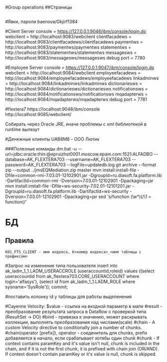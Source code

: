 #Group operations
##Страницы
##

#Явки, пароли
baenova/Gkjirf1384

#Client
Server console   =	https://127.0.0.1:9046/ibm/console/login.do
webclient		 =	http://localhost:9083/webclient
clientfacadews   =	http://localhost:9083/clientfacadews/clientfacadews
paymentws        =	http://localhost:9083/paymentws/paymentws
statementws      =	http://localhost:9083/statementws/statementws
messagesws       =	http://localhost:9083/messagesws/messagesws
debug port       =	7780

#Employee
Server console   =	https://127.0.0.1:9047/ibm/console/login.do
webclient		 =	http://localhost:9084/webclient
employeefacadews =	http://localhost:9084/employeefacadews/employeefacadews 
linkadminws      =	http://localhost:9084/linkadminws/linkadminws 
dictionariesws   =	http://localhost:9084/dictionariesws/dictionariesws 
notificationsws  =	http://localhost:9084/notificationsws/notificationsws 
mqadapterws      =	http://localhost:9084/mqadapterws/mqadapterws 
debug port       =	7781



#flextera7
https://localhost:9048/ibm/console
http://localhost:9085/webclient/

Собирать через Oracle JRE, иначе проблемы с xml библиотекой в runtime вылезут


#Денежные клиенты
UAB8M8 - ООО Лютик

###Полезные команды
dm.bat -u --url=jdbc:oracle:thin:@epruizhst0001.moscow.epam.com:1521:ALFADBO --database=AK_FLEXTERA703 --username=AK_FLEXTERA703 --password=AK_FLEXTERA703 --logFile=updatedb.log
git archive --format zip --output ../jmsEQMediation.zip master 
mvn install:install-file -Dfile=common-rmi-7.03.01-12102901.jar -DgroupId=ru.diasoft.fa.platform.lib -DartifactId=common-rmi -Dversion=7.03.01-12102901 -Dpackaging=jar
mvn install:install-file -Dfile=ws-security-7.02.01-12101201.jar -DgroupId=ru.diasoft.fa.platform.lib -DartifactId=ws-security -Dversion=7.03.01-12102901 -Dpackaging=jar
sed 's/function \(\w*\)(/\1 = function(/'


# БД
## Правила
	K01_FTS_CLIENT - имя индекса, K<номер индекса>_<имя таблицы с префиксом>


#Запрос на изменение типа пользователя
insert into ak_ladm_1_1.LADM_USERACCROLE (useraccountid,roleid) 
	values ((select useraccountid from ak_flextera703.CORE_USERACCOUNT where login='alfasys'),
		(select id from ak_ladm_1_1.LADM_ROLE where sysname='SysRole')); 
commit;

#поставить колонку id у таблицы для работы выделенения



#Cayenne Velocity:
	$value - ссылка на входной параметр в мапе
	#result - преобразование результата запроса в DataRow с проверкой типа (ResultSet -> DO)
	#bind	-	привязка к значению, может раскрывать коллекции, выполнять преобразования над числами(scale)
	#chain	-	A custom Velocity directive to conditionally join a number of chunks. #chain(operator [prefix]), operator - соеденитель для chunks, prefix добавляется в начало, если срабатывает хотябы один chunk
	#chunk	-	If context contains paramKey and it's value isn't null, chunk is included in the chain, and if it is not the first chunk, it is prefixed with chain join (OR/AND). If context doesn't contain paramKey or it's value is null, chunk is skipped. 
